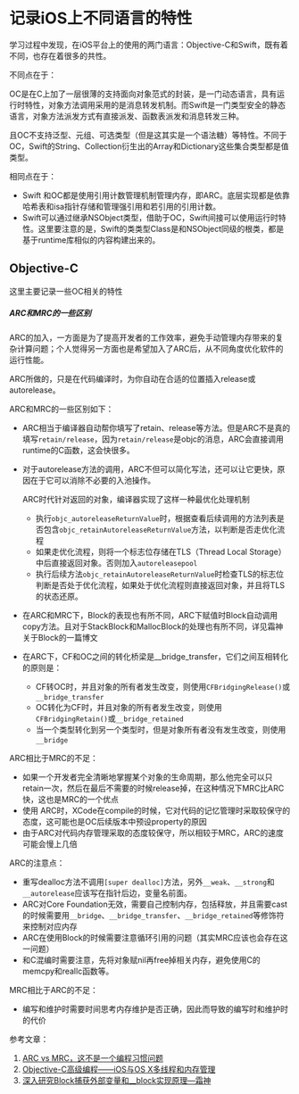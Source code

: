# 

# 记录iOS上不同语言的特性

学习过程中发现，在iOS平台上的使用的两门语言：Objective-C和Swift，既有着不同，也存在着很多的共性。

不同点在于：

OC是在C上加了一层很薄的支持面向对象范式的封装，是一门动态语言，具有运行时特性，对象方法调用采用的是消息转发机制。而Swift是一门类型安全的静态语言，对象方法派发方式有直接派发、函数表派发和消息转发三种。

且OC不支持泛型、元组、可选类型（但是这其实是一个语法糖）等特性。不同于OC，Swift的String、Collection衍生出的Array和Dictionary这些集合类型都是值类型。

相同点在于：

* Swift 和OC都是使用引用计数管理机制管理内存，即ARC。底层实现都是依靠哈希表和isa指针存储和管理强引用和若引用的引用计数。
* Swift可以通过继承NSObject类型，借助于OC，Swift间接可以使用运行时特性。这里要注意的是，Swift的类类型Class是和NSObject同级的根类，都是基于runtime库相似的内容构建出来的。

## Objective-C

这里主要记录一些OC相关的特性

##### ARC和MRC的一些区别

ARC的加入，一方面是为了提高开发者的工作效率，避免手动管理内存带来的复杂计算问题；个人觉得另一方面也是希望加入了ARC后，从不同角度优化软件的运行性能。

ARC所做的，只是在代码编译时，为你自动在合适的位置插入release或autorelease。

ARC和MRC的一些区别如下：

* ARC相当于编译器自动帮你填写了retain、release等方法。但是ARC不是真的填写`retain/release`，因为`retain/release`是objc的消息，ARC会直接调用runtime的C函数，这会快很多。

* 对于autorelease方法的调用，ARC不但可以简化写法，还可以让它更快，原因在于它可以消除不必要的入池操作。

  ARC时代针对返回的对象，编译器实现了这样一种最优化处理机制

  * 执行`objc_autoreleaseReturnValue`时，根据查看后续调用的方法列表是否包含`objc_retainAutoreleaseReturnValue`方法，以判断是否走优化流程
  * 如果走优化流程，则将一个标志位存储在TLS（Thread Local Storage）中后直接返回对象。否则加入`autoreleasepool`
  * 执行后续方法`objc_retainAutoreleaseReturnValue`时检查TLS的标志位判断是否处于优化流程，如果处于优化流程则直接返回对象，并且将TLS的状态还原。

* 在ARC和MRC下，Block的表现也有所不同，ARC下赋值时Block自动调用copy方法。且对于StackBlock和MallocBlock的处理也有所不同，详见霜神关于Block的一篇博文

* 在ARC下，CF和OC之间的转化桥梁是__bridge_transfer，它们之间互相转化的原则是：

  * CF转OC时，并且对象的所有者发生改变，则使用`CFBridgingRelease()`或`__bridge_transfer`
  * OC转化为CF时，并且对象的所有者发生改变，则使用`CFBridgingRetain()`或`__bridge_retained`
  * 当一个类型转化到另一个类型时，但是对象所有者没有发生改变，则使用`__bridge`

ARC相比于MRC的不足：

* 如果一个开发者完全清晰地掌握某个对象的生命周期，那么他完全可以只retain一次，然后在最后不需要的时候release掉，在这种情况下MRC比ARC快，这也是MRC的一个优点
* 使用 ARC时，XCode在compile的时候，它对代码的记忆管理时采取较保守的态度，这可能也是OC后续版本中预设property的原因
* 由于ARC对代码内存管理采取的态度较保守，所以相较于MRC，ARC的速度可能会慢上几倍

ARC的注意点：

* 重写dealloc方法不调用`[super dealloc]`方法，另外`__weak`、`__strong`和`__autorelease`应该写在指针后边，变量名前面。
* ARC对Core Foundation无效，需要自己控制内存，包括释放，并且需要cast的时候需要用`__bridge`、`__bridge_transfer`、`__bridge_retained`等修饰符来控制对应内存
* ARC在使用Block的时候需要注意循环引用的问题（其实MRC应该也会存在这一问题）
* 和C混编时需要注意，先将对象赋nil再free掉相关内存，避免使用C的memcpy和reallc函数等。

MRC相比于ARC的不足：

* 编写和维护时需要时间思考内存维护是否正确，因此而导致的编写时和维护时的代价



参考文章：

1. [ARC vs MRC，这不是一个编程习惯问题](http://www.beyondabel.com/blog/2014/03/05/mrc-arc/)
2. [Objective-C高级编程——iOS与OS X多线程和内存管理]()
3. [深入研究Block捕获外部变量和__block实现原理—霜神](https://halfrost.com/ios_block/)